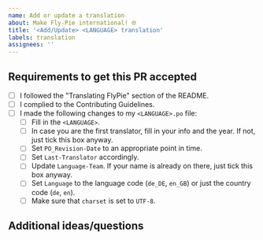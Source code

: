 ```yaml
---
name: Add or update a translation
about: Make Fly-Pie international! 🌐
title: '<Add/Update> <LANGUAGE> translation'
labels: translation
assignees: ''
---
```


<!--
Thank you for contributing a translation to Fly-Pie!
This template will help you to to provide a high quality contributon to the project.
Please replace words in pointy <brackets> with suitable replacements.

---

This block of text is a comment - it will not show up in the final version of the
Pull request, but provide additional info to you on how to do things correctly.
You should not delete them, in case you would like to look something up later.
In order to do so once you submitted the PR, click on "edit" in the top right corner.
-->

## Requirements to get this PR accepted

<!--
Make sure to comply to all requirements and tick the boxes once you have done the task.
Look at existing translations for reference. Even if your PR doesn't meet all requirements
right now, please do submit it anyways! We are a friendly community and eager to help you out.

Once all boxes are ticked, your PR is ready to be merged (providing Fly-Pie's maintainer
is ok with it - but I'm sure they will be! xD)
-->

- [ ] I followed the "Translating FlyPie" section of the README.
- [ ] I complied to the Contributing Guidelines. <!--see CONTRIBUTING.md-->
- [ ] I made the following changes to my `<LANGUAGE>.po` file: <!--You'll find most of them in the first code block, around lines 1-20-ish.-->
  - [ ] Fill in the `<LANGUAGE>`.
  - [ ] In case you are the first translator, fill in your info and the year. If not, just tick this box anyway.
  - [ ] Set `PO_Revision-Date` to an appropriate point in time.
        <!--It doesn't have to be accurate to the second, but at least the hour should be accurate.-->
  - [ ] Set `Last-Translator` accordingly.
        <!--Format: Firstname Lastname <my@email.address>.
        Alternatively, use your GitHub handle.-->
  - [ ] Update `Language-Team`. If your name is already on there, just tick this box anyway.
        <!--Please place your full name or GitHub handle at the end of the comma-seperated list.-->
  - [ ] Set `Language` to the language code (`de_DE`, `en_GB`) or just the country code (`de`, `en`).
        <!--If there are special words that are written differently in two countries with the same
        language (e. g. "color" and "colour" in English), the first variant is obligatory.-->
  - [ ] Make sure that `charset` is set to `UTF-8`.
        <!--This allows for special characters like ä, ö, ü, è etc. to be displayed correctly.-->

## Additional ideas/questions

<!--
This is the place for any additional stuff concerning your Pull Request.
Please put it below this comment. If there isn't anything else to say, please delete the heading.
Thanks again for your contribution!
Your Fly-Pie Team
-->
